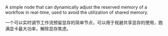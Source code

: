 A simple node that can dynamically adjust the reserved memory of a workflow in real-time, used to avoid the utilization of shared memory.

一个可以实时调节工作流预留显存的简单节点，可以用于规避共享显存的使用，跑满显卡最大功率，解除显存焦虑。
